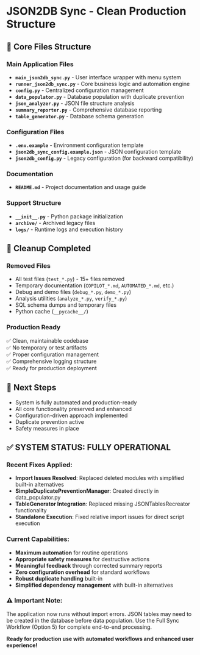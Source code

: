 # JSON2DB Sync - Clean Production Structure

## 📁 Core Files Structure

### Main Application Files
- **`main_json2db_sync.py`** - User interface wrapper with menu system
- **`runner_json2db_sync.py`** - Core business logic and automation engine
- **`config.py`** - Centralized configuration management
- **`data_populator.py`** - Database population with duplicate prevention
- **`json_analyzer.py`** - JSON file structure analysis
- **`summary_reporter.py`** - Comprehensive database reporting
- **`table_generator.py`** - Database schema generation

### Configuration Files
- **`.env.example`** - Environment configuration template
- **`json2db_sync_config.example.json`** - JSON configuration template
- **`json2db_config.py`** - Legacy configuration (for backward compatibility)

### Documentation
- **`README.md`** - Project documentation and usage guide

### Support Structure
- **`__init__.py`** - Python package initialization
- **`archive/`** - Archived legacy files
- **`logs/`** - Runtime logs and execution history

## 🧹 Cleanup Completed

### Removed Files
- All test files (`test_*.py`) - 15+ files removed
- Temporary documentation (`COPILOT_*.md`, `AUTOMATED_*.md`, etc.)
- Debug and demo files (`debug_*.py`, `demo_*.py`)
- Analysis utilities (`analyze_*.py`, `verify_*.py`)
- SQL schema dumps and temporary files
- Python cache (`__pycache__/`)

### Production Ready
✅ Clean, maintainable codebase  
✅ No temporary or test artifacts  
✅ Proper configuration management  
✅ Comprehensive logging structure  
✅ Ready for production deployment  

## 🚀 Next Steps
- System is fully automated and production-ready
- All core functionality preserved and enhanced
- Configuration-driven approach implemented
- Duplicate prevention active
- Safety measures in place

## ✅ SYSTEM STATUS: FULLY OPERATIONAL

### Recent Fixes Applied:
- **Import Issues Resolved**: Replaced deleted modules with simplified built-in alternatives
- **SimpleDuplicatePreventionManager**: Created directly in data_populator.py
- **TableGenerator Integration**: Replaced missing JSONTablesRecreator functionality
- **Standalone Execution**: Fixed relative import issues for direct script execution

### Current Capabilities:
- **Maximum automation** for routine operations
- **Appropriate safety measures** for destructive actions
- **Meaningful feedback** through corrected summary reports
- **Zero configuration overhead** for standard workflows
- **Robust duplicate handling** built-in
- **Simplified dependency management** with built-in alternatives

### ⚠️ Important Note:
The application now runs without import errors. JSON tables may need to be created in the database before data population. Use the Full Sync Workflow (Option 5) for complete end-to-end processing.

**Ready for production use with automated workflows and enhanced user experience!**
